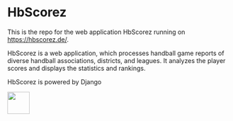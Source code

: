 # HbScorez

This is the repo for the web application HbScorez running on https://hbscorez.de/.

HbScorez is a web application, which processes handball game reports of diverse handball associations, districts, and leagues. It analyzes the player scores and displays the statistics and rankings.

HbScorez is powered by Django

[<img src="https://www.djangoproject.com/m/img/logos/django-logo-positive.svg" height="50"/>
](https://www.djangoproject.com/)

